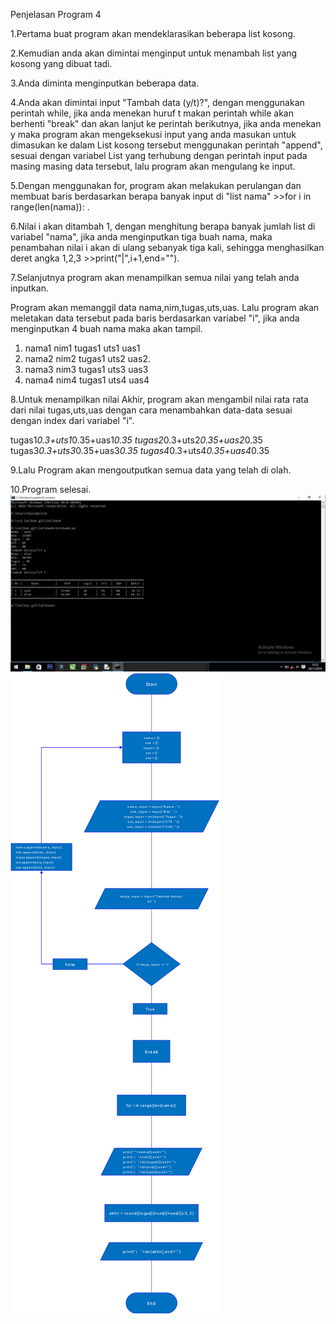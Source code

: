 Penjelasan Program 4

1.Pertama buat program akan mendeklarasikan beberapa list kosong.

2.Kemudian anda akan dimintai menginput untuk menambah list yang kosong yang dibuat tadi.

3.Anda diminta menginputkan beberapa data.

4.Anda akan dimintai input "Tambah data (y/t)?", dengan menggunakan perintah while, jika anda menekan huruf t makan perintah while akan berhenti "break" dan akan lanjut ke perintah berikutnya, 
  jika anda menekan y maka program akan mengeksekusi input yang anda masukan untuk dimasukan ke dalam List kosong tersebut menggunakan perintah "append", sesuai dengan variabel List yang terhubung dengan perintah input pada masing masing data tersebut, lalu program akan mengulang ke input.

5.Dengan menggunakan for, program akan melakukan perulangan dan membuat baris berdasarkan berapa banyak input di "list nama" >>for i in range(len(nama)): .

6.Nilai i akan ditambah 1, dengan menghitung berapa banyak jumlah list di variabel "nama", jika anda menginputkan tiga buah nama, maka penambahan nilai i akan di ulang sebanyak tiga kali, sehingga menghasilkan deret angka 1,2,3 >>print("|",i+1,end="").

7.Selanjutnya program akan menampilkan semua nilai yang telah anda inputkan.

Program akan memanggil data nama,nim,tugas,uts,uas.
Lalu program akan meletakan data tersebut pada baris berdasarkan variabel "i", jika anda menginputkan 4 buah nama maka akan tampil.
1. nama1 nim1 tugas1 uts1 uas1
2. nama2 nim2 tugas1 uts2 uas2.
3. nama3 nim3 tugas1 uts3 uas3
4. nama4 nim4 tugas1 uts4 uas4

8.Untuk menampilkan nilai Akhir, program akan mengambil nilai rata rata dari nilai tugas,uts,uas dengan cara menambahkan data-data sesuai dengan index dari variabel "i".

tugas1*0.3+uts1*0.35+uas1*0.35
tugas2*0.3+uts2*0.35+uas2*0.35		
tugas3*0.3+uts3*0.35+uas3*0.35
tugas4*0.3+uts4*0.35+uas4*0.35

9.Lalu Program akan mengoutputkan semua data yang telah di olah.

10.Program selesai.
![](screenshot.jpg)
![](diagramalur.jpg)
